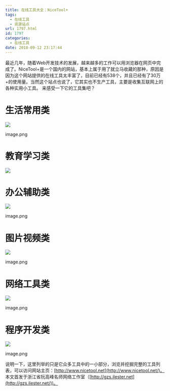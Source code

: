 ```yaml
---
title: 在线工具大全：NiceTool+
tags:
  - 在线工具
  - 资源站点
url: 1797.html
id: 1797
categories:
  - 在线工具
date: 2018-09-12 23:17:44
---
```


最近几年，随着Web开发技术的发展，越来越多的工作可以用浏览器在网页中完成了。NiceTool+是一个国内的网站，基本上属于用了就立马收藏的那种，原因是因为这个网站提供的在线工具太丰富了，目前已经有538个，并且已经有了30万+的使用量。当然这个站点也说了，它其实也不生产工具，主要是收集互联网上的各种实用小工具。 来感受一下它的工具集吧？

生活常用类
=====

![](https://upload-images.jianshu.io/upload_images/32597-76efa7ebc150a7b3.png?imageMogr2/auto-orient/strip%7CimageView2/2/w/749)

image.png

教育学习类
=====

![](https://upload-images.jianshu.io/upload_images/32597-0a502a1028617883.png?imageMogr2/auto-orient/strip%7CimageView2/2/w/752)

办公辅助类
=====

![](https://upload-images.jianshu.io/upload_images/32597-b840d699028f4bf5.png?imageMogr2/auto-orient/strip%7CimageView2/2/w/751)

image.png

图片视频类
=====

![](https://upload-images.jianshu.io/upload_images/32597-3ac46357d5554e58.png?imageMogr2/auto-orient/strip%7CimageView2/2/w/751)

image.png

网络工具类
=====

![](https://upload-images.jianshu.io/upload_images/32597-350c8a52cef6d95d.png?imageMogr2/auto-orient/strip%7CimageView2/2/w/754)

image.png

程序开发类
=====

![](https://upload-images.jianshu.io/upload_images/32597-0ff4bd22939f6873.png?imageMogr2/auto-orient/strip%7CimageView2/2/w/752)

image.png

说明一下，这里列举的只是它众多工具中的一小部分，浏览并挖掘完整的工具列表，可以访问网站主页：[http://www.nicetool.net](http://www.nicetool.net/)。 本文首发于浙江省阮高峰名师网络工作室（[http://gzs.ilester.net](http://gzs.ilester.net/))。